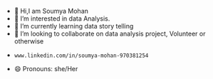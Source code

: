 - 👋 Hi,I am Soumya Mohan 
- 👀 I’m interested in data Analysis.
- 🌱 I’m currently learning data story telling
- 💞️ I’m looking to collaborate on data analysis project, Volunteer or otherwise
-     www.linkedin.com/in/soumya-mohan-970381254   
- 😄 Pronouns: she/Her
  

<!---
Soumyaanoop/Soumyaanoop is a ✨ special ✨ repository because its `README.md` (this file) appears on your GitHub profile.
You can click the Preview link to take a look at your changes.
--->
